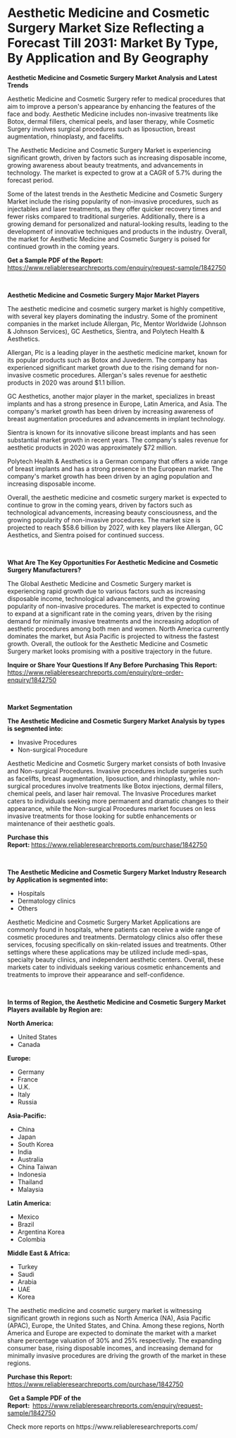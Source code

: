 <p><h1>Aesthetic Medicine and Cosmetic Surgery Market Size Reflecting a Forecast Till 2031: Market By Type, By Application and By Geography</h1></p><p><strong>Aesthetic Medicine and Cosmetic Surgery Market Analysis and Latest Trends</strong></p>
<p><p>Aesthetic Medicine and Cosmetic Surgery refer to medical procedures that aim to improve a person's appearance by enhancing the features of the face and body. Aesthetic Medicine includes non-invasive treatments like Botox, dermal fillers, chemical peels, and laser therapy, while Cosmetic Surgery involves surgical procedures such as liposuction, breast augmentation, rhinoplasty, and facelifts.</p><p>The Aesthetic Medicine and Cosmetic Surgery Market is experiencing significant growth, driven by factors such as increasing disposable income, growing awareness about beauty treatments, and advancements in technology. The market is expected to grow at a CAGR of 5.7% during the forecast period.</p><p>Some of the latest trends in the Aesthetic Medicine and Cosmetic Surgery Market include the rising popularity of non-invasive procedures, such as injectables and laser treatments, as they offer quicker recovery times and fewer risks compared to traditional surgeries. Additionally, there is a growing demand for personalized and natural-looking results, leading to the development of innovative techniques and products in the industry. Overall, the market for Aesthetic Medicine and Cosmetic Surgery is poised for continued growth in the coming years.</p></p>
<p><strong>Get a Sample PDF of the Report:&nbsp;</strong> <a href="https://www.reliableresearchreports.com/enquiry/request-sample/1842750">https://www.reliableresearchreports.com/enquiry/request-sample/1842750</a></p>
<p>&nbsp;</p>
<p><strong>Aesthetic Medicine and Cosmetic Surgery Major Market Players</strong></p>
<p><p>The aesthetic medicine and cosmetic surgery market is highly competitive, with several key players dominating the industry. Some of the prominent companies in the market include Allergan, Plc, Mentor Worldwide (Johnson & Johnson Services), GC Aesthetics, Sientra, and Polytech Health & Aesthetics.</p><p>Allergan, Plc is a leading player in the aesthetic medicine market, known for its popular products such as Botox and Juvederm. The company has experienced significant market growth due to the rising demand for non-invasive cosmetic procedures. Allergan's sales revenue for aesthetic products in 2020 was around $1.1 billion.</p><p>GC Aesthetics, another major player in the market, specializes in breast implants and has a strong presence in Europe, Latin America, and Asia. The company's market growth has been driven by increasing awareness of breast augmentation procedures and advancements in implant technology.</p><p>Sientra is known for its innovative silicone breast implants and has seen substantial market growth in recent years. The company's sales revenue for aesthetic products in 2020 was approximately $72 million.</p><p>Polytech Health & Aesthetics is a German company that offers a wide range of breast implants and has a strong presence in the European market. The company's market growth has been driven by an aging population and increasing disposable income.</p><p>Overall, the aesthetic medicine and cosmetic surgery market is expected to continue to grow in the coming years, driven by factors such as technological advancements, increasing beauty consciousness, and the growing popularity of non-invasive procedures. The market size is projected to reach $58.6 billion by 2027, with key players like Allergan, GC Aesthetics, and Sientra poised for continued success.</p></p>
<p>&nbsp;</p>
<p><strong>What Are The Key Opportunities For Aesthetic Medicine and Cosmetic Surgery Manufacturers?</strong></p>
<p><p>The Global Aesthetic Medicine and Cosmetic Surgery market is experiencing rapid growth due to various factors such as increasing disposable income, technological advancements, and the growing popularity of non-invasive procedures. The market is expected to continue to expand at a significant rate in the coming years, driven by the rising demand for minimally invasive treatments and the increasing adoption of aesthetic procedures among both men and women. North America currently dominates the market, but Asia Pacific is projected to witness the fastest growth. Overall, the outlook for the Aesthetic Medicine and Cosmetic Surgery market looks promising with a positive trajectory in the future.</p></p>
<p><strong>Inquire or Share Your Questions If Any Before Purchasing This Report:</strong> <a href="https://www.reliableresearchreports.com/enquiry/pre-order-enquiry/1842750">https://www.reliableresearchreports.com/enquiry/pre-order-enquiry/1842750</a></p>
<p>&nbsp;</p>
<p><strong>Market Segmentation</strong></p>
<p><strong>The Aesthetic Medicine and Cosmetic Surgery Market Analysis by types is segmented into:</strong></p>
<p><ul><li>Invasive Procedures</li><li>Non-surgical Procedure</li></ul></p>
<p><p>Aesthetic Medicine and Cosmetic Surgery market consists of both Invasive and Non-surgical Procedures. Invasive procedures include surgeries such as facelifts, breast augmentation, liposuction, and rhinoplasty, while non-surgical procedures involve treatments like Botox injections, dermal fillers, chemical peels, and laser hair removal. The Invasive Procedures market caters to individuals seeking more permanent and dramatic changes to their appearance, while the Non-surgical Procedures market focuses on less invasive treatments for those looking for subtle enhancements or maintenance of their aesthetic goals.</p></p>
<p><strong>Purchase this Report:&nbsp;</strong><a href="https://www.reliableresearchreports.com/purchase/1842750">https://www.reliableresearchreports.com/purchase/1842750</a></p>
<p>&nbsp;</p>
<p><strong>The Aesthetic Medicine and Cosmetic Surgery Market Industry Research by Application is segmented into:</strong></p>
<p><ul><li>Hospitals</li><li>Dermatology clinics</li><li>Others</li></ul></p>
<p><p>Aesthetic Medicine and Cosmetic Surgery Market Applications are commonly found in hospitals, where patients can receive a wide range of cosmetic procedures and treatments. Dermatology clinics also offer these services, focusing specifically on skin-related issues and treatments. Other settings where these applications may be utilized include medi-spas, specialty beauty clinics, and independent aesthetic centers. Overall, these markets cater to individuals seeking various cosmetic enhancements and treatments to improve their appearance and self-confidence.</p></p>
<p>&nbsp;</p>
<p><strong>In terms of Region, the Aesthetic Medicine and Cosmetic Surgery Market Players available by Region are:</strong></p>
<p>
    <p> <strong> North America: </strong>
        <ul>
            <li>United States</li>
            <li>Canada</li>
        </ul>
        </p> 
    <p> <strong> Europe: </strong>
        <ul>
            <li>Germany</li>
            <li>France</li>
            <li>U.K.</li>
            <li>Italy</li>
            <li>Russia</li>
        </ul>
        </p> 
    <p> <strong> Asia-Pacific: </strong>
        <ul>
            <li>China</li>
            <li>Japan</li>
            <li>South Korea</li>
            <li>India</li>
            <li>Australia</li>
            <li>China Taiwan</li>
            <li>Indonesia</li>
            <li>Thailand</li>
            <li>Malaysia</li>
        </ul>
        </p> 
    <p> <strong> Latin America: </strong>
        <ul>
            <li>Mexico</li>
            <li>Brazil</li>
            <li>Argentina Korea</li>
            <li>Colombia</li>
        </ul>
        </p> 
    <p> <strong> Middle East & Africa: </strong>
        <ul>
            <li>Turkey</li>
            <li>Saudi</li>
            <li>Arabia</li>
            <li>UAE</li>
            <li>Korea</li>
        </ul>
    </p>
    </p>
<p><p>The aesthetic medicine and cosmetic surgery market is witnessing significant growth in regions such as North America (NA), Asia Pacific (APAC), Europe, the United States, and China. Among these regions, North America and Europe are expected to dominate the market with a market share percentage valuation of 30% and 25% respectively. The expanding consumer base, rising disposable incomes, and increasing demand for minimally invasive procedures are driving the growth of the market in these regions.</p></p>
<p><strong>Purchase this Report: </strong><a href="https://www.reliableresearchreports.com/purchase/1842750">https://www.reliableresearchreports.com/purchase/1842750</a></p>
<p>&nbsp;<strong>Get a Sample PDF of the Report:&nbsp;&nbsp;</strong><a href="https://www.reliableresearchreports.com/enquiry/request-sample/1842750">https://www.reliableresearchreports.com/enquiry/request-sample/1842750</a></p>
<p><strong></strong></p>
<p>Check more reports on https://www.reliableresearchreports.com/</p>